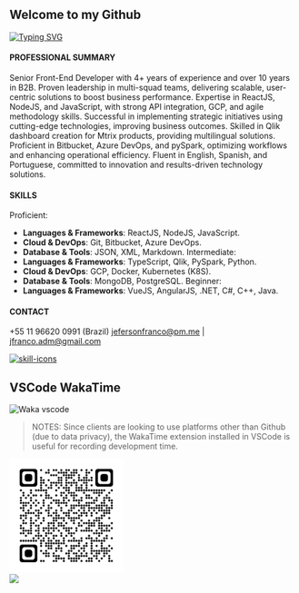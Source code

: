 ## Welcome to my Github

[![Typing SVG](https://readme-typing-svg.demolab.com/?lines=React;Node.js;Python;English;Spanish;Portuguese;Scan+QR+Code+below;Add+me+on+LinkedIn)](https://github.com/jeferson-franco)

#### PROFESSIONAL SUMMARY

Senior Front-End Developer with 4+ years of experience and over 10 years in B2B. Proven leadership in multi-squad teams, delivering scalable, user-centric solutions to boost business performance. Expertise in ReactJS, NodeJS, and JavaScript, with strong API integration, GCP, and agile methodology skills. Successful in implementing strategic initiatives using cutting-edge technologies, improving business outcomes. Skilled in Qlik dashboard creation for Mtrix products, providing multilingual solutions. Proficient in Bitbucket, Azure DevOps, and pySpark, optimizing workflows and enhancing operational efficiency. Fluent in English, Spanish, and Portuguese, committed to innovation and results-driven technology solutions.

#### SKILLS

Proficient:
-	**Languages & Frameworks**: ReactJS, NodeJS, JavaScript.
-	**Cloud & DevOps**: Git, Bitbucket, Azure DevOps.
-	**Database & Tools**: JSON, XML, Markdown.
Intermediate:
-	**Languages & Frameworks**: TypeScript, Qlik, PySpark, Python.
-	**Cloud & DevOps**: GCP, Docker, Kubernetes (K8S).
-	**Database & Tools**: MongoDB, PostgreSQL.
Beginner:
-	**Languages & Frameworks**: VueJS, AngularJS, .NET, C#, C++, Java.


#### CONTACT

+55 11 96620 0991 (Brazil)
jefersonfranco@pm.me | jfranco.adm@gmail.com

<p align="left">
  <a href="https://skillicons.dev">
    <img src="https://skillicons.dev/icons?i=git,js,kubernetes,linux,materialui,nodejs,py,react,sass,vscode&perline=6&theme=light" alt="skill-icons" title="git, js, kubernetes, linux, materialui, nodejs, py, react, sass, vscode"/>
  </a>
</p>

## VSCode WakaTime

![Waka vscode](https://wakatime.com/share/@328ec2d1-7a5b-47b2-8ff2-1d3c2f9fa1a9/ae7a4b23-a486-4c32-9402-e4147d7dfac8.svg)

> NOTES: Since clients are looking to use platforms other than Github (due to data privacy), the WakaTime extension installed in VSCode is useful for recording development time.

<img src="./qrcode.png" alt="qrcode-linkedin" min-width="200rem" max-width="200rem" width="200rem" align="justify" onerror="this.onerror=null; this.src='./qrcode.svg';">

<div dir="auto">
  <a href="https://github.com/jeferson-franco"></a>
  <a href="https://www.linkedin.com/in/jefersonfranco/" alt="jefe-linkedin">
    <img style="max-width: 100%;" src="https://img.shields.io/badge/-Linkedin-6610F2?style=for-the-badge&logo=Linkedin&logoColor=FFFFFF&link=https://www.linkedin.com/in/jefersonfranco/">
  </a>
</div>

